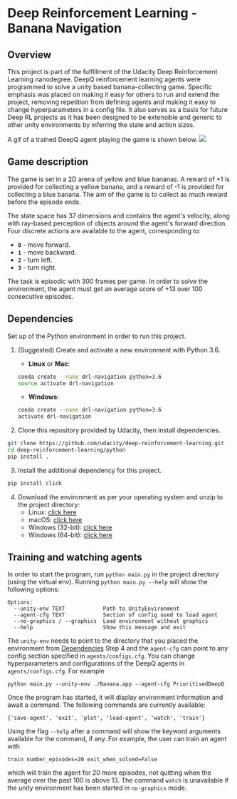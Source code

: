 # Deep Reinforcement Learning - Banana Navigation

## Overview

This project is part of the fulfillment of the Udacity Deep Reinforcement Learning nanodegree. DeepQ reinforcement learning agents were programmed to solve a unity based banana-collecting game. Specific emphasis was placed on making it easy for others to run and extend the project, removing repetition from defining agents and making it easy to change hyperparameters in a config file. It also serves as a basis for future Deep RL projects as it has been designed to be extensible and generic to other unity environments by inferring the state and action sizes.

A gif of a trained DeepQ agent playing the game is shown below.
![](report/trained_agent.gif)

## Game description

The game is set in a 2D arena of yellow and blue bananas. A reward of +1 is provided for collecting a yellow banana, and a reward of -1 is provided for collecting a blue banana. The aim of the game is to collect as much reward before the episode ends.

The state space has 37 dimensions and contains the agent's velocity, along with ray-based perception of objects around the agent's forward direction. Four discrete actions are available to the agent, corresponding to:
- **`0`** - move forward.
- **`1`** - move backward.
- **`2`** - turn left.
- **`3`** - turn right.

The task is episodic with 300 frames per game. In order to solve the environment, the agent must get an average score of +13 over 100 consecutive episodes.

## Dependencies

Set up of the Python environment in order to run this project.

1. (Suggested) Create and activate a new environment with Python 3.6.

	- __Linux__ or __Mac__: 
	```bash
	conda create --name drl-navigation python=3.6
	source activate drl-navigation
	```
	- __Windows__: 
	```bash
	conda create --name drl-navigation python=3.6 
	activate drl-navigation
	```
	
2. Clone this repository provided by Udacity, then install dependencies.
  ```bash
  git clone https://github.com/udacity/deep-reinforcement-learning.git
  cd deep-reinforcement-learning/python
  pip install .
  ```
  
3. Install the additional dependency for this project.
  ```bash
  pip install click
  ```

4. Download the environment as per your operating system and unzip to the project directory:
    - Linux: [click here](https://s3-us-west-1.amazonaws.com/udacity-drlnd/P1/Banana/Banana_Linux.zip)
    - macOS: [click here](https://s3-us-west-1.amazonaws.com/udacity-drlnd/P1/Banana/Banana.app.zip)
    - Windows (32-bit): [click here](https://s3-us-west-1.amazonaws.com/udacity-drlnd/P1/Banana/Banana_Windows_x86.zip)
    - Windows (64-bit): [click here](https://s3-us-west-1.amazonaws.com/udacity-drlnd/P1/Banana/Banana_Windows_x86_64.zip)
    
    
## Training and watching agents

In order to start the program, run `python main.py` in the project directory (using the virtual env). Running `python main.py --help` will show the following options:

```
Options:
  --unity-env TEXT            Path to UnityEnvironment
  --agent-cfg TEXT            Section of config used to load agent
  --no-graphics / --graphics  Load environment without graphics
  --help                      Show this message and exit
```

The `unity-env` needs to point to the directory that you placed the environment from [Dependencies](#Dependencies) Step 4 and the `agent-cfg` can point to any config section specified in `agents/configs.cfg`. You can change hyperparameters and configurations of the DeepQ agents in `agents/configs.cfg`. For example 

```
python main.py --unity-env ./Banana.app --agent-cfg PrioritisedDeepQ
```

Once the program has started, it will display environment information and await a command. The following commands are currently available:

```
{'save-agent', 'exit', 'plot', 'load-agent', 'watch', 'train'}
```

Using the flag `--help` after a command will show the keyword arguments available for the command, if any. For example, the user can train an agent with

```
train number_episodes=20 exit_when_solved=False
```

which will train the agent for 20 more episodes, not quitting when the average over the past 100 is above 13. The command `watch` is unavailable if the unity environment has been started in `no-graphics` mode.
